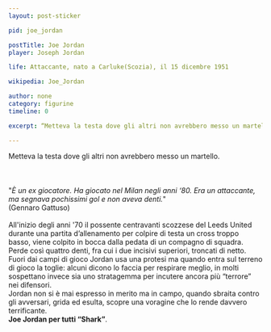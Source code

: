 ```yaml
---
layout: post-sticker

pid: joe_jordan

postTitle: Joe Jordan
player: Joseph Jordan

life: Attaccante, nato a Carluke(Scozia), il 15 dicembre 1951

wikipedia: Joe_Jordan

author: none
category: figurine
timeline: 0

excerpt: “Metteva la testa dove gli altri non avrebbero messo un martello”

---
```

Metteva la testa dove gli altri non avrebbero messo un martello.
<br/><br/><br/><br/>
"_&Egrave; un ex giocatore. Ha giocato nel Milan negli anni ‘80. Era un attaccante, ma segnava pochissimi gol e non aveva denti._"
<br/>
(Gennaro Gattuso)
<br/><br/>
All'inizio degli anni '70 il possente centravanti scozzese del Leeds United durante una partita d’allenamento per colpire di testa un cross troppo basso, viene colpito in bocca dalla pedata di un compagno di squadra. Perde così quattro denti, fra cui i due incisivi superiori, troncati di netto.<br/>
Fuori dai campi di gioco Jordan usa una protesi ma quando entra sul terreno di gioco la toglie: alcuni dicono lo faccia per respirare meglio, in molti sospettano invece sia uno stratagemma per incutere ancora più “terrore” nei difensori.<br/>
Jordan non si è mai espresso in merito ma in campo, quando sbraita contro gli avversari, grida ed esulta, scopre una voragine che lo rende davvero terrificante.<br/>
**Joe Jordan per tutti “Shark”**.
